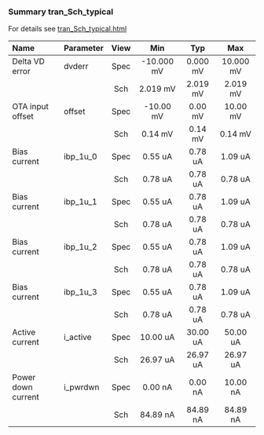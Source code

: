 ### Summary tran_Sch_typical

For details see <a href='tran_Sch_typical.html'>tran_Sch_typical.html</a>

|**Name**|**Parameter**|**View**|**Min** | **Typ** | **Max**|
|:---|:---|:---:|:---:|:---:|:---:|
|Delta VD error|dvderr | Spec | -10.000 mV | 0.000 mV | 10.000 mV |
| | | Sch|2.019 mV | 2.019 mV | 2.019 mV |
|OTA input offset|offset | Spec | -10.00 mV | 0.00 mV | 10.00 mV |
| | | Sch|0.14 mV | 0.14 mV | 0.14 mV |
|Bias current|ibp\_1u\_0 | Spec | 0.55 uA | 0.78 uA | 1.09 uA |
| | | Sch|0.78 uA | 0.78 uA | 0.78 uA |
|Bias current|ibp\_1u\_1 | Spec | 0.55 uA | 0.78 uA | 1.09 uA |
| | | Sch|0.78 uA | 0.78 uA | 0.78 uA |
|Bias current|ibp\_1u\_2 | Spec | 0.55 uA | 0.78 uA | 1.09 uA |
| | | Sch|0.78 uA | 0.78 uA | 0.78 uA |
|Bias current|ibp\_1u\_3 | Spec | 0.55 uA | 0.78 uA | 1.09 uA |
| | | Sch|0.78 uA | 0.78 uA | 0.78 uA |
|Active current|i\_active | Spec | 10.00 uA | 30.00 uA | 50.00 uA |
| | | Sch|26.97 uA | 26.97 uA | 26.97 uA |
|Power down current|i\_pwrdwn | Spec | 0.00 nA | 0.00 nA | 10.00 nA |
| | | Sch|84.89 nA | 84.89 nA | 84.89 nA |
